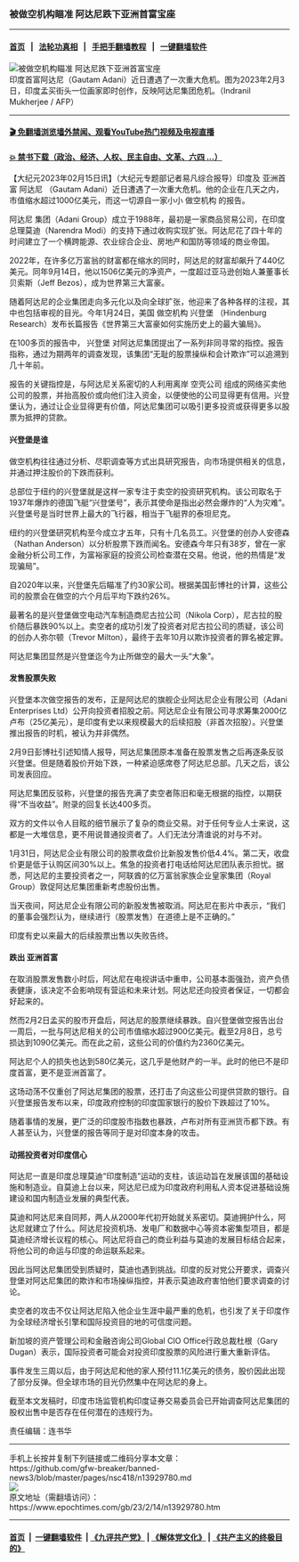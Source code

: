 ### 被做空机构瞄准 阿达尼跌下亚洲首富宝座
------------------------

#### [首页](https://github.com/gfw-breaker/banned-news3/blob/master/README.md) &nbsp;&nbsp;|&nbsp;&nbsp; [法轮功真相](https://github.com/begood0513/basic/blob/master/README.md)  &nbsp;&nbsp;|&nbsp;&nbsp; [手把手翻墙教程](https://github.com/gfw-breaker/guides/wiki)  &nbsp;&nbsp;|&nbsp;&nbsp; [一键翻墙软件](https://github.com/gfw-breaker/nogfw/blob/master/README.md)  



<div><img alt="被做空机构瞄准 阿达尼跌下亚洲首富宝座" class="attachment-djy_600_400 size-djy_600_400 wp-post-image" src="https://i.epochtimes.com/assets/uploads/2023/02/id13929782-000_338F8LJ-600x400.jpg"/>
<div class="caption">
 印度首富阿达尼（Gautam Adani）近日遭遇了一次重大危机。图为2023年2月3日，印度孟买街头一位画家即时创作，反映阿达尼集团危机。（Indranil Mukherjee / AFP）
</div></div><hr/>

#### [ 🎬  免翻墙浏览墙外禁闻、观看YouTube热门视频及电视直播](https://github.com/gfw-breaker/HelloWorld)

#### [ 💥  禁书下载（政治、经济、人权、民主自由、文革、六四 ...）](https://github.com/gfw-breaker/books/blob/master/README.md)

<div><p>
 【大纪元2023年02月15日讯】（大纪元专题部记者易凡综合报导）印度及
 <ok href="https://www.epochtimes.com/gb/tag/%E4%BA%9A%E6%B4%B2%E9%A6%96%E5%AF%8C.html">
  亚洲首富
 </ok>
 <ok href="https://www.epochtimes.com/gb/tag/%E9%98%BF%E8%BE%BE%E5%B0%BC.html">
  阿达尼
 </ok>
 （Gautam Adani）近日遭遇了一次重大危机。他的企业在几天之内，市值缩水超过1000亿美元，而这一切源自一家小小
 <ok href="https://www.epochtimes.com/gb/tag/%E5%81%9A%E7%A9%BA%E6%9C%BA%E6%9E%84.html">
  做空机构
 </ok>
 的报告。
</p>
<p>
 <ok href="https://www.epochtimes.com/gb/tag/%E9%98%BF%E8%BE%BE%E5%B0%BC.html">
  阿达尼
 </ok>
 集团（Adani Group）成立于1988年，最初是一家商品贸易公司，在印度总理莫迪（Narendra Modi）的支持下通过收购实现扩张。阿达尼花了四十年的时间建立了一个横跨能源、农业综合企业、房地产和国防等领域的商业帝国。
</p>
<p>
 2022年，在许多亿万富翁的财富都在缩水的同时，阿达尼的财富却飙升了440亿美元。同年9月14日，他以1506亿美元的净资产，一度超过亚马逊创始人兼董事长贝索斯（Jeff Bezos），成为世界第三大富豪。
</p>
<p>
 随着阿达尼的企业集团走向多元化以及向全球扩张，他迎来了各种各样的注视，其中也包括审视的目光。今年1月24日，美国
 <ok href="https://www.epochtimes.com/gb/tag/%E5%81%9A%E7%A9%BA%E6%9C%BA%E6%9E%84.html">
  做空机构
 </ok>
 <ok href="https://www.epochtimes.com/gb/tag/%E5%85%B4%E7%99%BB%E5%A0%A1.html">
  兴登堡
 </ok>
 （Hindenburg Research）发布长篇报告《世界第三大富豪如何实施历史上的最大骗局》。
</p>
<p>
 在100多页的报告中，
 <ok href="https://www.epochtimes.com/gb/tag/%E5%85%B4%E7%99%BB%E5%A0%A1.html">
  兴登堡
 </ok>
 对阿达尼集团提出了一系列非同寻常的指控。报告指称，通过为期两年的调查发现，该集团“无耻的股票操纵和会计欺诈”可以追溯到几十年前。
</p>
<p>
 报告的关键指控是，与阿达尼关系密切的人利用离岸
 <ok href="https://www.epochtimes.com/gb/tag/%E7%A9%BA%E5%A3%B3%E5%85%AC%E5%8F%B8.html">
  空壳公司
 </ok>
 组成的网络买卖他公司的股票，并抬高股价或向他们注入资金，以便使他的公司显得更有信用。兴登堡认为，通过让企业显得更有价值，阿达尼集团可以吸引更多投资或获得更多以股票为抵押的贷款。
</p>
<h4>
 兴登堡是谁
</h4>
<p>
 做空机构往往通过分析、尽职调查等方式出具研究报告，向市场提供相关的信息，并通过押注股价的下跌而获利。
</p>
<p>
 总部位于纽约的兴登堡就是这样一家专注于卖空的投资研究机构。该公司取名于1937年爆炸的德国飞艇“兴登堡号”，表示其使命是指出必然会爆炸的“人为灾难”。兴登堡号是当时世界上最大的飞行器，相当于飞艇界的泰坦尼克。
</p>
<p>
 纽约的兴登堡研究机构至今成立才五年，只有十几名员工。兴登堡的创办人安德森（Nathan Anderson）以分析股票下跌而闻名。安德森今年只有38岁，曾在一家金融分析公司工作，为富裕家庭的投资公司检查潜在交易。他说，他的热情是“发现骗局”。
</p>
<p>
 自2020年以来，兴登堡先后瞄准了约30家公司。根据美国彭博社的计算，这些公司的股票会在做空的六个月后平均下跌约26%。
</p>
<p>
 最著名的是兴登堡做空电动汽车制造商尼古拉公司（Nikola Corp），尼古拉的股价随后暴跌90%以上。卖空者的成功引发了投资者对尼古拉公司的质疑，该公司的创办人弥尔顿（Trevor Milton），最终于去年10月以欺诈投资者的罪名被定罪。
</p>
<p>
 阿达尼集团显然是兴登堡迄今为止所做空的最大一头“大象”。
</p>
<h4>
 发售股票失败
</h4>
<p>
 兴登堡本次做空报告的发布，正是阿达尼的旗舰企业阿达尼企业有限公司（Adani Enterprises Ltd）公开向投资者招股之前。阿达尼企业有限公司寻求筹集2000亿卢布（25亿美元），是印度有史以来规模最大的后续招股（非首次招股）。兴登堡推出报告的时机，被认为并非偶然。
</p>
<p>
 2月9日彭博社引述知情人报导，阿达尼集团原本准备在股票发售之后再逐条反驳兴登堡。但是随着股价开始下跌，一种紧迫感席卷了阿达尼总部。几天之后，该公司发表回应。
</p>
<p>
 阿达尼集团反驳称，兴登堡的报告充满了卖空者陈旧和毫无根据的指控，以期获得“不当收益”。附录的回复长达400多页。
</p>
<p>
 双方的文件以令人目眩的细节展示了复杂的商业交易。对于任何专业人士来说，这都是一大堆信息，更不用说普通投资者了。人们无法分清谁说的对与不对。
</p>
<p>
 1月31日，阿达尼企业有限公司的股票收盘价比新股发售价低4.4%。第二天，收盘价更是低于认购区间30%以上。焦急的投资者打电话给阿达尼团队表示担忧。据悉，阿达尼的主要投资者之一，阿联酋的亿万富翁家族企业皇家集团（Royal Group）敦促阿达尼集团重新考虑股份出售。
</p>
<p>
 当天夜间，阿达尼企业有限公司的新股发售被取消。阿达尼在影片中表示，“我们的董事会强烈认为，继续进行（股票发售）在道德上是不正确的。”
</p>
<p>
 印度有史以来最大的后续股票出售以失败告终。
</p>
<h4>
 跌出
 <ok href="https://www.epochtimes.com/gb/tag/%E4%BA%9A%E6%B4%B2%E9%A6%96%E5%AF%8C.html">
  亚洲首富
 </ok>
</h4>
<p>
 在取消股票发售数小时后，阿达尼在电视讲话中重申，公司基本面强劲，资产负债表健康，该决定不会影响现有营运和未来计划。阿达尼还向投资者保证，一切都会好起来的。
</p>
<p>
 然而2月2日孟买的股市开盘后，阿达尼的股票继续暴跌。自兴登堡做空报告出台一周后，一批与阿达尼相关的公司市值缩水超过900亿美元。截至2月8日，总亏损达到1090亿美元。而在此之前，这些公司的价值约为2360亿美元。
</p>
<p>
 阿达尼个人的损失也达到580亿美元，这几乎是他财产的一半。此时的他已不是印度首富，更不是亚洲首富了。
</p>
<p>
 这场动荡不仅重创了阿达尼集团的股票，还打击了向这些公司提供贷款的银行。自兴登堡报告发布以来，印度政府控制的印度国家银行的股价下跌超过了10%。
</p>
<p>
 随着事情的发展，更广泛的印度股市指数也暴跌，卢布对所有亚洲货币都下跌。有人甚至认为，兴登堡的报告等同于是对印度本身的攻击。
</p>
<h4>
 动摇投资者对印度信心
</h4>
<p>
 阿达尼一直是印度总理莫迪“印度制造”运动的支柱，该运动旨在发展该国的基础设施和制造业。自莫迪上台以来，阿达尼已成为印度政府利用私人资本促进基础设施建设和国内制造业发展的典型代表。
</p>
<p>
 莫迪和阿达尼来自同邦，两人从2000年代初开始就关系密切。莫迪拥护什么，阿达尼就建立了什么。阿达尼投资机场、发电厂和数据中心等资本密集型项目，都是莫迪经济增长议程的核心。阿达尼将自己的商业利益与莫迪的发展目标结合起来，将他公司的命运与印度的命运联系起来。
</p>
<p>
 因此当阿达尼集团受到质疑时，莫迪也遇到挑战。印度的反对党公开要求，调查兴登堡对阿达尼集团的欺诈和市场操纵指控，并表示莫迪政府害怕他们要求调查的讨论。
</p>
<p>
 卖空者的攻击不仅让阿达尼陷入他企业生涯中最严重的危机，也引发了关于印度作为全球经济增长引擎和国际投资目的地的可信度问题。
</p>
<p>
 新加坡的资产管理公司和金融咨询公司Global CIO Office行政总裁杜根（Gary Dugan）表示，国际投资者可能会对投资印度股票的风险进行重大重新评估。
</p>
<p>
 事件发生三周以后，由于阿达尼和他的家人预付11.1亿美元的债务，股价因此出现了部分反弹。但全球市场的目光仍然集中在阿达尼的身上。
</p>
<p>
 截至本文发稿时，印度市场监管机构印度证券交易委员会已开始调查阿达尼集团的股权出售中是否存在任何潜在的违规行为。
</p>
<p>
 责任编辑：连书华
</p>
</div>
<hr/>
手机上长按并复制下列链接或二维码分享本文章：<br/>
https://github.com/gfw-breaker/banned-news3/blob/master/pages/nsc418/n13929780.md <br/>
<a href='https://github.com/gfw-breaker/banned-news3/blob/master/pages/nsc418/n13929780.md'><img src='https://github.com/gfw-breaker/banned-news3/blob/master/pages/nsc418/n13929780.md.png'/></a> <br/>
原文地址（需翻墙访问）：https://www.epochtimes.com/gb/23/2/14/n13929780.htm


------------------------
#### [首页](https://github.com/gfw-breaker/banned-news3/blob/master/README.md) &nbsp;|&nbsp; [一键翻墙软件](https://github.com/gfw-breaker/nogfw/blob/master/README.md) &nbsp;| [《九评共产党》](https://github.com/gfw-breaker/9ping.md/blob/master/README.md#九评之一评共产党是什么) | [《解体党文化》](https://github.com/gfw-breaker/jtdwh.md/blob/master/README.md) | [《共产主义的终极目的》](https://github.com/gfw-breaker/gczydzjmd.md/blob/master/README.md)


<img src='http://gfw-breaker.win/banned-news3/pages/nsc418/n13929780.md' width='0px' height='0px'/>